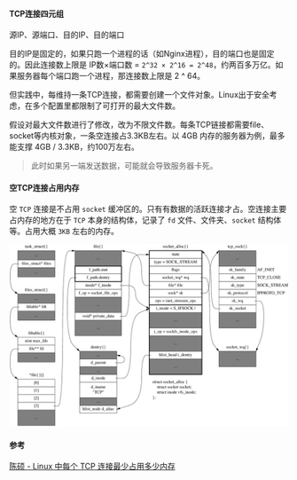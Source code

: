 #### TCP连接四元组

源IP、源端口、目的IP、目的端口

目的IP是固定的，如果只跑一个进程的话（如Nginx进程），目的端口也是固定的。因此连接数上限是 IP数×端口数 = `2^32 × 2^16 = 2^48`，约两百多万亿。如果服务器每个端口跑一个进程，那连接数上限是 2 ^ 64。

但实践中，每维持一条TCP连接，都需要创建一个文件对象。Linux出于安全考虑，在多个配置里都限制了可打开的最大文件数。

假设对最大文件数进行了修改，改为不限文件数。每条TCP链接都需要file、socket等内核对象，一条空连接占3.3KB左右。以 4GB 内存的服务器为例，最多能支撑 4GB / 3.3KB，约100万左右。

>  此时如果另一端发送数据，可能就会导致服务器卡死。



#### 空TCP连接占用内存

空 `TCP` 连接是不占用 `socket` 缓冲区的。只有有数据的活跃连接才占。空连接主要占内存的地方在于 `TCP` 本身的结构体，记录了 `fd` 文件、文件夹、`socket` 结构体等。占用大概 `3KB` 左右的内存。

<img src="assets/v2-2651a980c2ff60ea0260260744eeed83_1440w.png" alt="img" style="zoom:67%;" />





#### 参考

[陈硕 - Linux 中每个 TCP 连接最少占用多少内存](https://zhuanlan.zhihu.com/p/25241630)